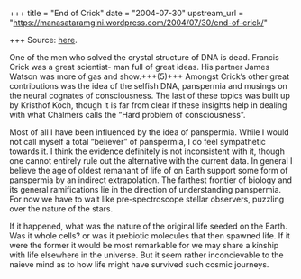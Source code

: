 +++
title = "End of Crick"
date = "2004-07-30"
upstream_url = "https://manasataramgini.wordpress.com/2004/07/30/end-of-crick/"

+++
Source: [here](https://manasataramgini.wordpress.com/2004/07/30/end-of-crick/).

One of the men who solved the crystal structure of DNA is dead. Francis Crick was a great scientist- man full of great ideas. His partner James Watson was more of gas and show.+++(5)+++ Amongst Crick’s other great contributions was the idea of the selfish DNA, panspermia and musings on the neural cognates of consciousness. The last of these topics was built up by Kristhof Koch, though it is far from clear if these insights help in dealing with what Chalmers calls the “Hard problem of consciousness”.

Most of all I have been influenced by the idea of panspermia. While I would not call myself a total “believer” of panspermia, I do feel sympathetic towards it. I think the evidence definitely is not inconsistent with it, though one cannot entirely rule out the alternative with the current data. In general I believe the age of oldest remanant of life of on Earth support some form of panspermia by an indirect extrapolation. The farthest frontier of biology and its general ramifications lie in the direction of understanding panspermia. For now we have to wait like pre-spectroscope stellar observers, puzzling over the nature of the stars.

If it happened, what was the nature of the original life seeded on the Earth. Was it whole cells? or was it prebiotic molecules that then spawned life. If it were the former it would be most remarkable for we may share a kinship with life elsewhere in the universe. But it seem rather inconcievable to the naieve mind as to how life might have survived such cosmic journeys.

